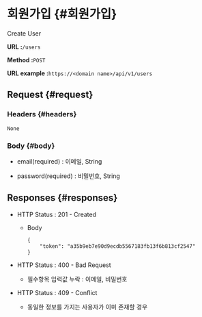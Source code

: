 # 회원가입 {#회원가입}

Create User

**URL :**`/users`

**Method :**`POST`

**URL example :**`https://<domain name>/api/v1/users`

## Request {#request}

### Headers {#headers}

`None`

### Body {#body}

* email\(required\) : 이메일, String

* password\(required\) : 비밀번호, String

## Responses {#responses}

* HTTP Status : 201 - Created

  * Body

    ```
    {
        "token": "a35b9eb7e90d9ecdb5567183fb13f6b813cf2547"
    }
    ```

* HTTP Status : 400 - Bad Request

  * 필수항목 입력값 누락 : 이메일, 비밀번호

* HTTP Status : 409 - Conflict

  * 동일한 정보를 가지는 사용자가 이미 존재할 경우



